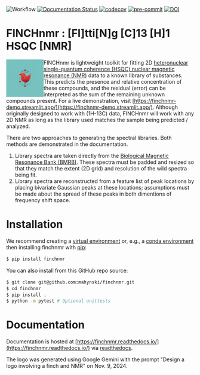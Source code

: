 ![Workflow](https://github.com/mahynski/finchnmr/actions/workflows/python-app.yml/badge.svg?branch=main)
[![Documentation Status](https://readthedocs.org/projects/finchnmr/badge/?version=latest)](https://finchnmr.readthedocs.io/en/latest/?badge=latest)
[![codecov](https://codecov.io/github/mahynski/finchnmr/graph/badge.svg?token=DsrQIbklpB)](https://codecov.io/github/mahynski/finchnmr)
[![pre-commit](https://img.shields.io/badge/pre--commit-enabled-brightgreen?logo=pre-commit&logoColor=white)](https://github.com/pre-commit/pre-commit)
[![DOI](https://zenodo.org/badge/331207062.svg)](https://zenodo.org/badge/latestdoi/331207062)
<!--[![DOI](https://zenodo.org/badge/{github_id}.svg)](https://zenodo.org/badge/latestdoi/{github_id})-->

<!--
[![Code style: black](https://img.shields.io/badge/code%20style-black-000000.svg)](https://github.com/psf/black)
[![Imports: isort](https://img.shields.io/badge/%20imports-isort-%231674b1?style=flat&labelColor=ef8336)](https://pycqa.github.io/isort/)
-->

FINCHnmr : [FI]tti[N]g [C]13 [H]1 HSQC [NMR]
===

<img src="docs/_static/logo_small.png" height="100" align="left" />

FINCHnmr is lightweight toolkit for fitting 2D [heteronuclear single-quantum coherence (HSQC) nuclear magnetic resonance (NMR)](https://en.wikipedia.org/wiki/Heteronuclear_single_quantum_coherence_spectroscopy) data to a known library of substances.  This predicts the presence and relative concentration of these compounds, and the residual (error) can be interpreted as the sum of the remaining unknown compounds present.  For a live demonstration, visit [https://finchnmr-demo.streamlit.app/](https://finchnmr-demo.streamlit.app/). Although originally designed to work with (1H-13C) data, FINCHnmr will work with any 2D NMR as long as the library used matches the sample being predicted / analyzed.
<br/>

There are two approaches to generating the spectral libraries.  Both methods are demonstrated in the documentation.

1. Library spectra are taken directly from the [Biological Magnetic Resonance Bank (BMRB)](https://bmrb.io/). These spectra must be padded and resized so that they match the extent (2D grid) and resolution of the wild spectra being fit.
2. Library spectra are reconstructed from a feature list of peak locations by placing bivariate Gaussian peaks at these locations; assumptions must be made about the spread of these peaks in both dimentions of frequency shift space.

Installation
===

We recommend creating a [virtual environment](https://docs.python.org/3/library/venv.html) or, e.g., a [conda environment](https://docs.conda.io/projects/conda/en/latest/user-guide/tasks/manage-environments.html) then installing finchnmr with [pip](https://pip.pypa.io/en/stable/):

~~~bash
$ pip install finchnmr
~~~

You can also install from this GitHub repo source:

~~~bash
$ git clone git@github.com:mahynski/finchnmr.git
$ cd finchnmr
$ pip install .
$ python -m pytest # Optional unittests
~~~

Documentation
===

Documentation is hosted at [https://finchnmr.readthedocs.io/](https://finchnmr.readthedocs.io/) via [readthedocs](https://about.readthedocs.com/).

The logo was generated using Google Gemini with the prompt "Design a logo involving a finch and NMR" on Nov. 9, 2024.
